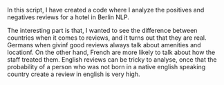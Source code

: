 In this script, I have created a code where I analyze the positives and negatives reviews for a hotel in Berlin NLP.

The interesting part is that, I wanted to see the difference between countries when it comes to reviews, and it turns out that they are real.
Germans when givinf good reviews always talk about amenities and locationf. On the other hand, French are more likely to talk about how the staff treated them.
English reviews can be tricky to analyse, once that the probability of a person who was not born in a native english speaking country create a review in english is very high.
